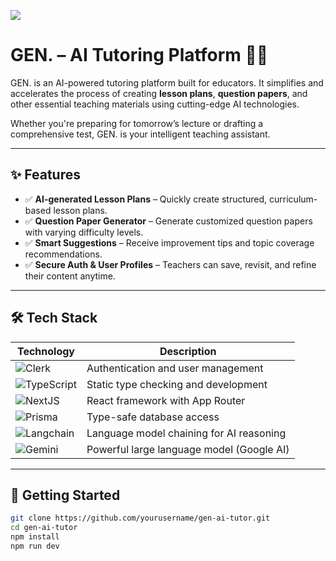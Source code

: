 <p>
  <img src="https://github.com/user-attachments/assets/7c3379b4-2726-4935-9c37-a0f31ea06b0b"/>
</p>

# GEN. – AI Tutoring Platform 🧠✨

GEN. is an AI-powered tutoring platform built for educators. It simplifies and accelerates the process of creating **lesson plans**, **question papers**, and other essential teaching materials using cutting-edge AI technologies.

Whether you're preparing for tomorrow’s lecture or drafting a comprehensive test, GEN. is your intelligent teaching assistant.

---

## ✨ Features

- ✅ **AI-generated Lesson Plans** – Quickly create structured, curriculum-based lesson plans.
- ✅ **Question Paper Generator** – Generate customized question papers with varying difficulty levels.
- ✅ **Smart Suggestions** – Receive improvement tips and topic coverage recommendations.
- ✅ **Secure Auth & User Profiles** – Teachers can save, revisit, and refine their content anytime.

---

## 🛠️ Tech Stack

| Technology     | Description                      |
|----------------|----------------------------------|
| ![Clerk](https://img.shields.io/badge/Auth-Clerk-orange?style=for-the-badge&logo=clerk) | Authentication and user management |
| ![TypeScript](https://img.shields.io/badge/Code-TypeScript-blue?style=for-the-badge&logo=typescript) | Static type checking and development |
| ![NextJS](https://img.shields.io/badge/Framework-Next.js-black?style=for-the-badge&logo=next.js) | React framework with App Router |
| ![Prisma](https://img.shields.io/badge/ORM-Prisma-3982CE?style=for-the-badge&logo=prisma) | Type-safe database access |
| ![Langchain](https://img.shields.io/badge/LLM%20Toolkit-Langchain-00bcd4?style=for-the-badge) | Language model chaining for AI reasoning |
| ![Gemini](https://img.shields.io/badge/AI-Gemini%202.0%20Flash-673ab7?style=for-the-badge) | Powerful large language model (Google AI) |

---

## 🚀 Getting Started

```bash
git clone https://github.com/yourusername/gen-ai-tutor.git
cd gen-ai-tutor
npm install
npm run dev
